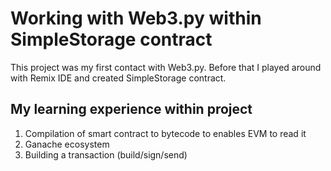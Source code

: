 # Working with Web3.py within SimpleStorage contract
This project was my first contact with Web3.py. Before that I played around with Remix IDE and created SimpleStorage contract.

## My learning experience within project
1. Compilation of smart contract to bytecode to enables EVM to read it
2. Ganache ecosystem
3. Building a transaction (build/sign/send)